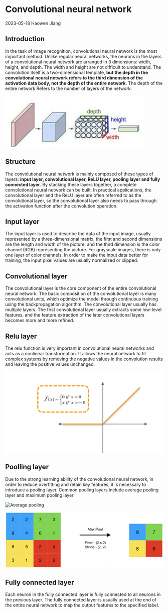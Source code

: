 # Convolutional neural network
2023-05-18 
Haowen Jiang
## Introduction
In the task of image recognition, convolutional neural network is the most important method. Unlike regular neural networks, the neurons in the layers of a convolutional neural network are arranged in 3 dimensions: width, height, and depth. The width and height are not difficult to understand. The convolution itself is a two-dimensional template, **but the depth in the convolutional neural network refers to the third dimension of the activation data body, not the depth of the entire network**. The depth of the entire network Refers to the number of layers of the network.

![](/images/cnn.png "CNN")
## Structure

The convolutional neural network is mainly composed of these types of layers: **input layer, convolutional layer, ReLU layer, pooling layer and fully connected layer**. By stacking these layers together, a complete convolutional neural network can be built. In practical applications, the convolutional layer and the ReLU layer are often referred to as the convolutional layer, so the convolutional layer also needs to pass through the activation function after the convolution operation.

## Input layer

The input layer is used to describe the data of the input image, usually represented by a three-dimensional matrix, the first and second dimensions are the length and width of the picture, and the third dimension is the color channel (RGB) representing the picture. For grayscale images, there is only one layer of color channels. In order to make the input data better for training, the input pixel values are usually normalized or clipped.
## Convolutional layer

The convolutional layer is the core component of the entire convolutional neural network. The basic composition of the convolutional layer is many convolutional units, which optimize the model through continuous training using the backpropagation algorithm. The convolutional layer usually has multiple layers. The first convolutional layer usually extracts some low-level features, and the feature extraction of the later convolutional layers becomes more and more refined.
## Relu layer
The relu function is very important in convolutional neural networks and acts as a nonlinear transformation. It allows the neural network to fit complex systems by removing the negative values in the convolution results and leaving the positive values unchanged.

![](/images/relu.png "relu")

## Poolling layer

Due to the strong learning ability of the convolutional neural network, in order to reduce overfitting and retain key features, it is necessary to introduce a pooling layer. Common pooling layers include average pooling layer and maximum pooling layer

![](/images/Ayg-Pooling(1).png "Average pooling")

![](/images/max_pool.png "max pooling")

## Fully connected layer

Each neuron in the fully connected layer is fully connected to all neurons in the previous layer. The fully connected layer is usually used at the end of the entire neural network to map the output features to the specified label.


